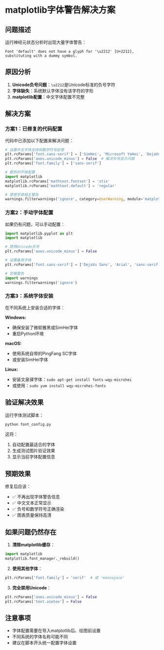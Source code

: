 # matplotlib字体警告解决方案

## 问题描述

运行神经元状态分析时出现大量字体警告：
```
Font 'default' does not have a glyph for '\u2212' [U+2212], substituting with a dummy symbol.
```

## 原因分析

1. **Unicode负号问题**：`\u2212`是Unicode标准的负号字符
2. **字体缺失**：系统默认字体没有该字符的字形
3. **matplotlib配置**：中文字体配置不完整

## 解决方案

### 方案1：已修复的代码配置
代码中已添加以下配置来解决问题：

```python
# 设置中文字体支持和数学符号处理
plt.rcParams['font.sans-serif'] = ['SimHei', 'Microsoft YaHei', 'DejaVu Sans']
plt.rcParams['axes.unicode_minus'] = False  # 解决负号显示问题
plt.rcParams['font.family'] = ['sans-serif']

# 额外的字体配置
import matplotlib
matplotlib.rcParams['mathtext.fontset'] = 'stix'
matplotlib.rcParams['mathtext.default'] = 'regular'

# 禁用字体相关警告
warnings.filterwarnings('ignore', category=UserWarning, module='matplotlib.font_manager')
```

### 方案2：手动字体配置
如果仍有问题，可以手动配置：

```python
import matplotlib.pyplot as plt
import matplotlib

# 禁用Unicode负号
plt.rcParams['axes.unicode_minus'] = False

# 设置备用字体
plt.rcParams['font.sans-serif'] = ['DejaVu Sans', 'Arial', 'sans-serif']

# 忽略警告
import warnings
warnings.filterwarnings('ignore')
```

### 方案3：系统字体安装
在不同系统上安装合适的字体：

**Windows:**
- 确保安装了微软雅黑或SimHei字体
- 重启Python环境

**macOS:**
- 使用系统自带的PingFang SC字体
- 或安装SimHei字体

**Linux:**
- 安装文泉驿字体：`sudo apt-get install fonts-wqy-microhei`
- 或使用：`sudo yum install wqy-microhei-fonts`

## 验证解决效果

运行字体测试脚本：
```bash
python font_config.py
```

这将：
1. 自动配置最适合的字体
2. 生成测试图片验证效果
3. 显示当前字体配置信息

## 预期效果

修复后应该：
- ✅ 不再出现字体警告信息
- ✅ 中文文本正常显示
- ✅ 负号和数学符号正确渲染
- ✅ 图表质量保持高清

## 如果问题仍然存在

1. **清除matplotlib缓存**：
```python
import matplotlib
matplotlib.font_manager._rebuild()
```

2. **使用其他字体**：
```python
plt.rcParams['font.family'] = 'serif'  # 或 'monospace'
```

3. **完全禁用Unicode**：
```python
plt.rcParams['axes.unicode_minus'] = False
plt.rcParams['text.usetex'] = False
```

## 注意事项

- 字体配置需要在导入matplotlib后、绘图前设置
- 不同系统的字体名称可能不同
- 建议在脚本开头统一配置字体设置 